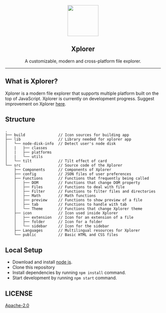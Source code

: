 <div align="center">
<img height=100 src="https://repository-images.githubusercontent.com/360936748/a0855a00-bb4a-11eb-8e22-5f868d7b5f66" />
<h2>Xplorer</h2>
</div>

<p align="center"><span>A customizable, modern and cross-platform file explorer.</span></p>

---

## What is Xplorer?
Xplorer is a modern file explorer that supports multiple platform built on the top of JavaScript. Xplorer is currently on development progress. Suggest improvement on Xplorer [here](https://github.com/kimlimjustin/xplorer/discussions/2).

## Structure
```
.
├── build               // Icon sources for building app
├── lib                 // Library needed for xplorer app
│   └── node-disk-info  // Detect user's node disk
│   |   ├── classes
│   |   ├── platforms
│   |   └── utils
│   └── tilt            // Tilt effect of card
└── src                 // Source code of the Xplorer
    ├── Components      // Components of Xplorer
    ├── config          // JSON files of user preferences
    ├── Functions       // Functions that frequently being called
    │   ├── DOM         // Functions that change DOM property
    │   ├── Files       // Functions to deal with file
    │   ├── Filter      // Functions to filter files and directories
    │   ├── Math        // Math functions
    │   ├── preview     // Functions to show preview of a file
    │   ├── tab         // Functions to handle with tab
    │   └── Theme       // Functions that change Xplorer theme
    ├── icon            // Icon used inside Xplorer
    │   ├── extension   // Icon for an extension of a file
    │   ├── folder      // Icon for a folder
    │   └── sidebar     // Icon for the sidebar
    ├── Languages       // Multilingual resources for Xplorer
    └── public          // Basic HTML and CSS files
```
## Local Setup
- Download and install [node js](https://nodejs.org/en/).
- Clone this repository
- Install dependencies by running `npm install` command.
- Start development by running `npm start` command.

## LICENSE
[Apache-2.0](https://github.com/kimlimjustin/xplorer/blob/master/LICENSE)

